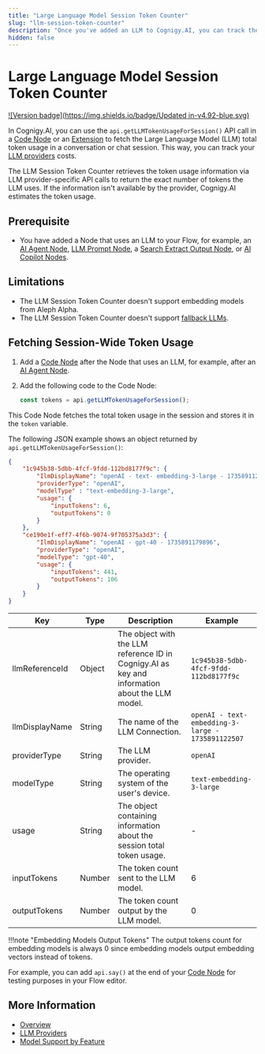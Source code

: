 ```yaml
---
title: "Large Language Model Session Token Counter"
slug: "llm-session-token-counter"
description: "Once you've added an LLM to Cognigy.AI, you can track the LLM token usage with a Code Node."
hidden: false
---
```


# Large Language Model Session Token Counter

[![Version badge](https://img.shields.io/badge/Updated in-v4.92-blue.svg)](../../../release-notes/4.92.md)

In Cognigy.AI, you can use the `api.getLLMTokenUsageForSession()` API call in a [Code Node](../../build/node-reference/basic/code/overview.md) or an [Extension](../../build/extensions.md) to fetch the Large Language Model (LLM) total token usage in a conversation or chat session. This way, you can track your [LLM providers](providers/all-providers.md) costs.

The LLM Session Token Counter retrieves the token usage information via LLM provider-specific API calls to return the exact number of tokens the LLM uses. If the information isn't available by the provider, Cognigy.AI estimates the token usage.

## Prerequisite

- You have added a Node that uses an LLM to your Flow, for example, an [AI Agent Node](../../build/node-reference/ai/ai-agent.md), [LLM Prompt Node](../../build/node-reference/service/llm-prompt.md), a [Search Extract Output Node](../../build/node-reference/other-nodes/knowledge-search.md), or [AI Copilot Nodes](../../build/node-reference/ai-copilot/overview.md).

## Limitations

- The LLM Session Token Counter doesn't support embedding models from Aleph Alpha.
- The LLM Session Token Counter doesn't support [fallback LLMs](fallback.md).

## Fetching Session-Wide Token Usage

1. Add a [Code Node](../../build/node-reference/basic/code/overview.md) after the Node that uses an LLM, for example, after an [AI Agent Node](../../build/node-reference/ai/ai-agent.md).
2. Add the following code to the Code Node:

    ```javaScript
    const tokens = api.getLLMTokenUsageForSession();
    ```

This Code Node fetches the total token usage in the session and stores it in the `token` variable.

The following JSON example shows an object returned by `api.getLLMTokenUsageForSession()`:

```json
{
    "1c945b38-5dbb-4fcf-9fdd-112bd8177f9c": {
        "IlmDisplayName": "openAI - text- embedding-3-large - 1735891122507",
        "providerType": "openAI",
        "modelType" : "text-embedding-3-large",
        "usage": {
            "inputTokens": 6,
            "outputTokens": 0
        }
    },
    "ce190e1f-eff7-4f6b-9074-9f705375a3d3": {
        "IlmDisplayName": "openAI - gpt-40 - 1735891179896",
        "providerType": "openAI",
        "modelType": "gpt-40",
        "usage": {
            "inputTokens": 441,
            "outputTokens": 106
        }
    }
}
```

| Key            | Type   | Description                                                                                    | Example                                            |
|----------------|--------|------------------------------------------------------------------------------------------------|----------------------------------------------------|
| llmReferenceId | Object | The object with the LLM reference ID in Cognigy.AI as key and information about the LLM model. | `1c945b38-5dbb-4fcf-9fdd-112bd8177f9c`             |
| llmDisplayName | String | The name of the LLM Connection.                                                                | `openAI - text- embedding-3-large - 1735891122507` |
| providerType   | String | The LLM provider.                                                                              | `openAI`                                           |
| modelType      | String | The operating system of the user's device.                                                     | `text-embedding-3-large`                           |
| usage          | String | The object containing information about the session total token usage.                         | -                                                  |
| inputTokens    | Number | The token count sent to the LLM model.                                                         | 6                                                  |
| outputTokens   | Number | The token count output by the LLM model.                                                       | 0                                                  |


!!!note "Embedding Models Output Tokens"
    The output tokens count for embedding models is always 0 since embedding models output embedding vectors instead of tokens.

For example, you can add `api.say()` at the end of your [Code Node](../../build/node-reference/basic/code/actions.md) for testing purposes in your Flow editor.

## More Information

- [Overview](overview.md)
- [LLM Providers](providers/all-providers.md)
- [Model Support by Feature](model-support-by-feature.md)
